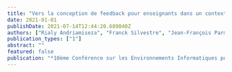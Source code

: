 ```yaml
---
title: "Vers la conception de feedback pour enseignants dans un contexte d'évaluation formative à grande échelle : une approche analytique"
date: 2021-01-01
publishDate: 2021-07-14T12:44:20.689040Z
authors: ["Rialy Andriamiseza", "Franck Silvestre", "Jean-François Parmentier", "Julien Broisin"]
publication_types: ["1"]
abstract: ""
featured: false
publication: "*10ème Conférence sur les Environnements Informatiques pour l'Apprentissage Humain (EIAH 2021)*"
---
```


